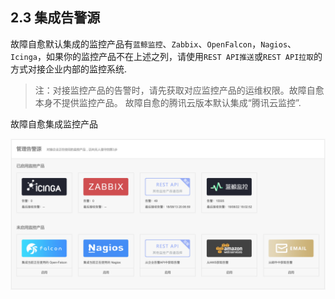 ## 2.3 集成告警源

故障自愈默认集成的监控产品有`蓝鲸监控`、`Zabbix`、`OpenFalcon`，`Nagios`、`Icinga`，如果你的监控产品不在上述之列，请使用`REST API推送`或`REST API拉取`的方式对接企业内部的监控系统.

> 注：对接监控产品的告警时，请先获取对应监控产品的运维权限。故障自愈本身不提供监控产品。
          故障自愈的腾讯云版本默认集成“腾讯云监控”.

故障自愈集成监控产品

![](../assets/15360296704741.jpg)
